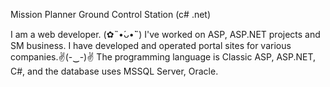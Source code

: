 Mission Planner Ground Control Station (c# .net)

I am a web developer. (✿˵•́ᴗ•̀˵)
I've worked on ASP, ASP.NET projects and SM business. 
I have developed and operated portal sites for various companies.✌(-‿-)✌
The programming language is Classic ASP, ASP.NET, C#, and the database uses MSSQL Server, Oracle.

<!---
eunhyeson/eunhyeson is a ✨ special ✨ repository because its `README.md` (this file) appears on your GitHub profile.
You can click the Preview link to take a look at your changes.
--->
